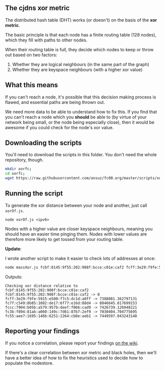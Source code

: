 ## The cjdns xor metric

The distributed hash table (DHT) works (or doesn't) on the basis of the **xor metric**.

The basic principle is that each node has a finite routing table (128 nodes), which they fill with paths to other nodes.

When their routing table is full, they decide which nodes to keep or throw out based on two factors:

1. Whether they are logical neighbours (in the same part of the graph)
2. Whether they are keyspace neighbours (with a higher xor value)

## What this means

If you can't reach a node, it's possible that this decision making process is flawed, and essential paths are being thrown out.

We need more data to be able to understand how to fix this. If you find that you can't reach a node which you **should** be able to (by virtue of your network being small, or the node being especially close), then it would be awesome if you could check for the node's xor value.

## Downloading the scripts

You'll need to download the scripts in this folder. You don't need the whole repository, though.

```Bash
mkdir xorfc;
cd xorfc;
wget https://raw.githubusercontent.com/ansuz/fc00.org/master/scripts/xor/findMyFC.js https://raw.githubusercontent.com/ansuz/fc00.org/master/scripts/xor/xorfc.js https://raw.githubusercontent.com/ansuz/fc00.org/master/scripts/xor/xorOf.js
```

## Running the script

To generate the xor distance between your node and another, just call `xorOf.js`.

```
node xorOf.js <ipv6>
```

Nodes with a higher value are closer keyspace neighbours, meaning you should have an easier time pinging them. Nodes with lower values are therefore more likely to get tossed from your routing table.

**Update**:

I wrote another script to make it easier to check lots of addresses at once:

```Bash
node massXor.js fcbf:8145:9f55:202:908f:bcce:c01e:caf2 fcff:3e29:f9fe:5915:e500:f7c5:dc1d:a0ff fc7f:c549:8b85:1082:de17:6f77:e16d:88d4 fccc:7904:b05b:a579:957b:deef:f066:cad9 fc3b:f894:81ab:a060:149c:7d61:87b7:2ef9 fc55:aee7:1695:146b:6251:2264:cb8e:aeb1
```

Outputs:

```Text
Checking xor distance relative to fcbf:8145:9f55:202:908f:bcce:c01e:caf2
fcbf:8145:9f55:202:908f:bcce:c01e:caf2 -> 0
fcff:3e29:f9fe:5915:e500:f7c5:dc1d:a0ff -> 7388081.362797131
fc7f:c549:8b85:1082:de17:6f77:e16d:88d4 -> 8046645.017699153
fccc:7904:b05b:a579:957b:deef:f066:cad9 -> 7426739.126948221
fc3b:f894:81ab:a060:149c:7d61:87b7:2ef9 -> 7030404.704775695
fc55:aee7:1695:146b:6251:2264:cb8e:aeb1 -> 7449597.043243148
```

## Reporting your findings

If you notice a correlation, please report your findings [on the wiki](https://github.com/ansuz/fc00.org/wiki/xor-findings).

If there's a clear correlation between xor metric and black holes, then we'll have a better idea of how to fix the heuristics used to decide how to populate the nodestore.
